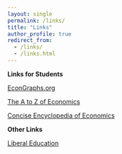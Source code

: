 ```yaml
---
layout: single
permalink: /links/
title: "Links"
author_profile: true
redirect_from: 
  - /links/
  - /links.html
---
```


**Links for Students**

[EconGraphs.org](https://www.econgraphs.org/)

[The A to Z of Economics](https://www.economist.com/economics-a-to-z)

[Concise Encyclopedia of Economics](https://www.econlib.org/cee/)

**Other Links**

[Liberal Education](https://www.smbc-comics.com/comic/liberal-education)
